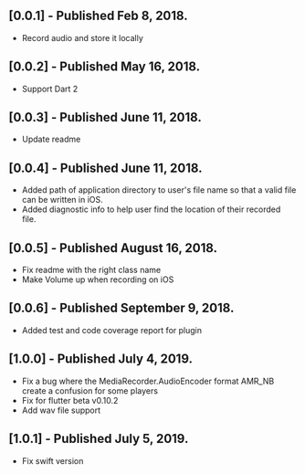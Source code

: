 ## [0.0.1] - Published Feb 8, 2018.

* Record audio and store it locally
  
## [0.0.2] - Published May 16, 2018.

* Support Dart 2

## [0.0.3] - Published June 11, 2018.

* Update readme

## [0.0.4] - Published June 11, 2018.

* Added path of application directory to user's file name so that a valid file can be written in iOS.
* Added diagnostic info to help user find the location of their recorded file.

## [0.0.5] - Published August 16, 2018.

* Fix readme with the right class name
* Make Volume up when recording on iOS

## [0.0.6] - Published September 9, 2018.

* Added test and code coverage report for plugin

## [1.0.0] - Published July 4, 2019.

* Fix a bug where the MediaRecorder.AudioEncoder format AMR_NB create a confusion for some players
* Fix for flutter beta v0.10.2
* Add wav file support

## [1.0.1] - Published July 5, 2019.

* Fix swift version